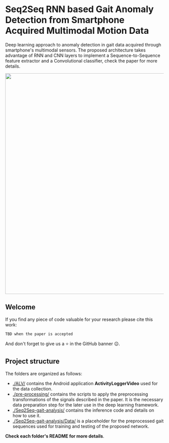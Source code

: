 # Seq2Seq RNN based Gait Anomaly Detection from Smartphone Acquired Multimodal Motion Data
Deep learning approach to anomaly detection in gait data acquired through smartphone's multimodal sensors.
The proposed architecture takes advantage of RNN and CNN layers to implement a Sequence-to-Sequence feature extractor and a Convolutional classifier, check the paper for more details.</br>
<p align="center">
<img src="https://github.com/Soldelli/gait_anomaly_detection/blob/master/ALV/images/teaser_gait_analysis.png" width="700">
</p>

## Welcome
If you find any piece of code valuable for your research please cite this work:</br>

``` 
TBD when the paper is accepted 
```

And don't forget to give us a :star: in the GitHub banner :wink:.

## Project structure
The folders are organized as follows:
- [./ALV/](https://github.com/Soldelli/gait_anomaly_detection/tree/master/ALV) contains the Android application **ActivityLoggerVideo** used for the data collection.
- [./pre-processing/](https://github.com/Soldelli/gait_anomaly_detection/tree/master/pre-processing) contains the scripts to apply the preprocessing transformations of the signals described in the paper. It is the necessary data preparation step for the later use in the deep learning framework.
- [./Seq2Seq-gait-analysis/](https://github.com/Soldelli/gait_anomaly_detection/tree/master/Seq2Seq-gait-analysis) contains the inference code and details on how to use it.
- [./Seq2Seq-gait-analysis/Data/](https://github.com/Soldelli/gait_anomaly_detection/tree/master/Seq2Seq-gait-analysis/data) is a placeholder for the preprocessed gait sequences used for training and testing of the proposed network. </br>

**Check each folder's README for more details**.


					
